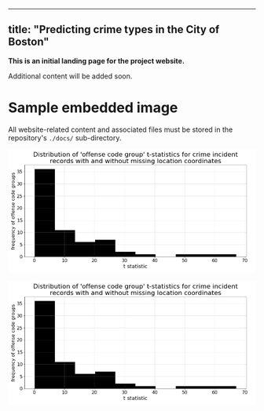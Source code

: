 ------------------
title: "Predicting crime types in the City of Boston"
------------------
**This is an initial landing page for the project website.**

Additional content will be added soon.

# Sample embedded image

All website-related content and associated files must be stored in the repository's `./docs/` sub-directory.

<img src="https://raw.githubusercontent.com/sedelmeyer/predicting-crime/master/figures/crime/crime-missing-coords-offense-tstat-hist.png" alt="drawing" width="800"/>



![boston-property-match](https://raw.githubusercontent.com/sedelmeyer/predicting-crime/master/figures/crime/crime-missing-coords-offense-tstat-hist.png)
